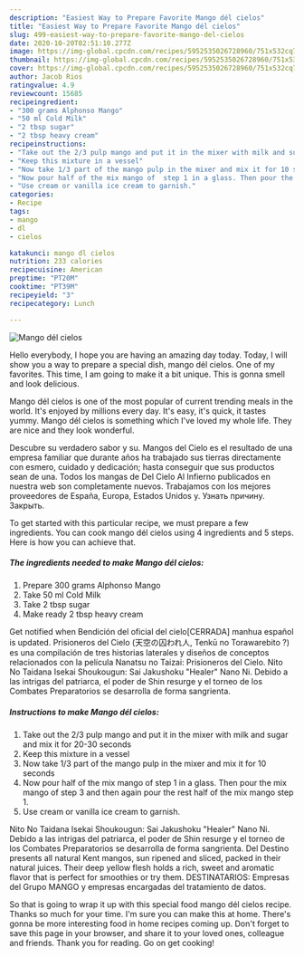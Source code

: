 ```yaml
---
description: "Easiest Way to Prepare Favorite Mango dél cielos"
title: "Easiest Way to Prepare Favorite Mango dél cielos"
slug: 499-easiest-way-to-prepare-favorite-mango-del-cielos
date: 2020-10-20T02:51:10.277Z
image: https://img-global.cpcdn.com/recipes/5952535026728960/751x532cq70/mango-del-cielos-recipe-main-photo.jpg
thumbnail: https://img-global.cpcdn.com/recipes/5952535026728960/751x532cq70/mango-del-cielos-recipe-main-photo.jpg
cover: https://img-global.cpcdn.com/recipes/5952535026728960/751x532cq70/mango-del-cielos-recipe-main-photo.jpg
author: Jacob Rios
ratingvalue: 4.9
reviewcount: 15685
recipeingredient:
- "300 grams Alphonso Mango"
- "50 ml Cold Milk"
- "2 tbsp sugar"
- "2 tbsp heavy cream"
recipeinstructions:
- "Take out the 2/3 pulp mango and put it in the mixer with milk and sugar and mix it for 20-30 seconds"
- "Keep this mixture in a vessel"
- "Now take 1/3 part of the mango pulp in the mixer and mix it for 10 seconds"
- "Now pour half of the mix mango of  step 1 in a glass. Then pour the mix mango of step 3 and then again pour the rest half of the mix mango step 1."
- "Use cream or vanilla ice cream to garnish."
categories:
- Recipe
tags:
- mango
- dl
- cielos

katakunci: mango dl cielos 
nutrition: 233 calories
recipecuisine: American
preptime: "PT20M"
cooktime: "PT39M"
recipeyield: "3"
recipecategory: Lunch

---
```



![Mango dél cielos](https://img-global.cpcdn.com/recipes/5952535026728960/751x532cq70/mango-del-cielos-recipe-main-photo.jpg)

Hello everybody, I hope you are having an amazing day today. Today, I will show you a way to prepare a special dish, mango dél cielos. One of my favorites. This time, I am going to make it a bit unique. This is gonna smell and look delicious.

Mango dél cielos is one of the most popular of current trending meals in the world. It's enjoyed by millions every day. It's easy, it's quick, it tastes yummy. Mango dél cielos is something which I've loved my whole life. They are nice and they look wonderful.

Descubre su verdadero sabor y su. Mangos del Cielo es el resultado de una empresa familiar que durante años ha trabajado sus tierras directamente con esmero, cuidado y dedicación; hasta conseguir que sus productos sean de una. Todos los mangas de Del Cielo Al Infierno publicados en nuestra web son completamente nuevos. Trabajamos con los mejores proveedores de España, Europa, Estados Unidos y. Узнать причину. Закрыть.


To get started with this particular recipe, we must prepare a few ingredients. You can cook mango dél cielos using 4 ingredients and 5 steps. Here is how you can achieve that.

<!--inarticleads1-->

##### The ingredients needed to make Mango dél cielos:

1. Prepare 300 grams Alphonso Mango
1. Take 50 ml Cold Milk
1. Take 2 tbsp sugar
1. Make ready 2 tbsp heavy cream


Get notified when Bendición del oficial del cielo[CERRADA] manhua español is updated. Prisioneros del Cielo (天空の囚われ人, Tenkū no Torawarebito ?) es una compilación de tres historias laterales y diseños de conceptos relacionados con la película Nanatsu no Taizai: Prisioneros del Cielo. Nito No Taidana Isekai Shoukougun: Sai Jakushoku &#34;Healer&#34; Nano Ni. Debido a las intrigas del patriarca, el poder de Shin resurge y el torneo de los Combates Preparatorios se desarrolla de forma sangrienta. 

<!--inarticleads2-->

##### Instructions to make Mango dél cielos:

1. Take out the 2/3 pulp mango and put it in the mixer with milk and sugar and mix it for 20-30 seconds
1. Keep this mixture in a vessel
1. Now take 1/3 part of the mango pulp in the mixer and mix it for 10 seconds
1. Now pour half of the mix mango of  step 1 in a glass. Then pour the mix mango of step 3 and then again pour the rest half of the mix mango step 1.
1. Use cream or vanilla ice cream to garnish.


Nito No Taidana Isekai Shoukougun: Sai Jakushoku &#34;Healer&#34; Nano Ni. Debido a las intrigas del patriarca, el poder de Shin resurge y el torneo de los Combates Preparatorios se desarrolla de forma sangrienta. Del Destino presents all natural Kent mangos, sun ripened and sliced, packed in their natural juices. Their deep yellow flesh holds a rich, sweet and aromatic flavor that is perfect for smoothies or try them. DESTINATARIOS: Empresas del Grupo MANGO y empresas encargadas del tratamiento de datos. 

So that is going to wrap it up with this special food mango dél cielos recipe. Thanks so much for your time. I'm sure you can make this at home. There's gonna be more interesting food in home recipes coming up. Don't forget to save this page in your browser, and share it to your loved ones, colleague and friends. Thank you for reading. Go on get cooking!
